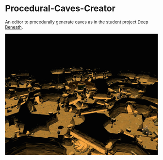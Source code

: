 # Procedural-Caves-Creator
An editor to procedurally generate caves as in the student project [Deep Beneath](https://gamejolt.com/games/DeepBeneath/413693).

![alt text](/Images/Cover.gif?raw=true)
